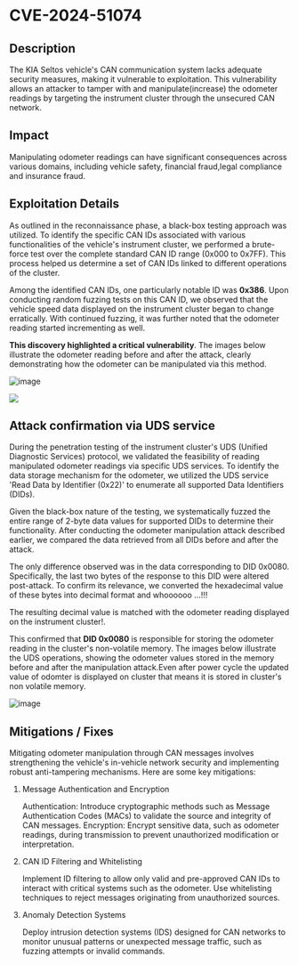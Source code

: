 # CVE-2024-51074

## Description
The KIA Seltos vehicle's CAN communication system lacks adequate security measures, making it vulnerable to exploitation. This vulnerability allows an attacker to tamper with and manipulate(increase) the odometer readings by targeting the instrument cluster through the unsecured CAN network.

## Impact
Manipulating odometer readings can have significant consequences across various domains, including vehicle safety, financial fraud,legal compliance and insurance fraud. 

## Exploitation Details
As outlined in the reconnaissance phase, a black-box testing approach was utilized. To identify the specific CAN IDs associated with various functionalities of the vehicle's instrument cluster, we performed a brute-force test over the complete standard CAN ID range (0x000 to 0x7FF). This process helped us determine a set of CAN IDs linked to different operations of the cluster.

Among the identified CAN IDs, one particularly notable ID was **0x386**. Upon conducting random fuzzing tests on this CAN ID, we observed that the vehicle speed data displayed on the instrument cluster began to change erratically. With continued fuzzing, it was further noted that the odometer reading started incrementing as well.

**This discovery highlighted a critical vulnerability**. The images below illustrate the odometer reading before and after the attack, clearly demonstrating how the odometer can be manipulated via this method.

![image](https://github.com/user-attachments/assets/5598f854-cb29-48b4-b637-4b7de97caa5b)




![](https://github.com/nitinronge91/KIA-SELTOS-Cluster-Vulnerabilities/blob/main/GIF_20241120_102728_427.gif)


## Attack confirmation via UDS service
During the penetration testing of the instrument cluster's UDS (Unified Diagnostic Services) protocol, we validated the feasibility of reading manipulated odometer readings via specific UDS services. To identify the data storage mechanism for the odometer, we utilized the UDS service 'Read Data by Identifier (0x22)' to enumerate all supported Data Identifiers (DIDs).

Given the black-box nature of the testing, we systematically fuzzed the entire range of 2-byte data values for supported DIDs to determine their functionality. After conducting the odometer manipulation attack described earlier, we compared the data retrieved from all DIDs before and after the attack.

The only difference observed was in the data corresponding to DID 0x0080. Specifically, the last two bytes of the response to this DID were altered post-attack. To confirm its relevance, we converted the hexadecimal value of these bytes into decimal format and whoooooo ...!!! 

The resulting decimal value is matched with the odometer reading displayed on the instrument cluster!.

This confirmed that **DID 0x0080** is responsible for storing the odometer reading in the cluster's non-volatile memory. The images below illustrate the UDS operations, showing the odometer values stored in the memory before and after the manipulation attack.Even after power cycle the updated value of odomter is displayed on cluster that means it is stored in cluster's non volatile memory.

![image](https://github.com/user-attachments/assets/96379703-fb2b-4a84-bf38-56c610389da4)





## Mitigations / Fixes
Mitigating odometer manipulation through CAN messages involves strengthening the vehicle's in-vehicle network security and implementing robust anti-tampering mechanisms. Here are some key mitigations:
1. Message Authentication and Encryption

    Authentication: Introduce cryptographic methods such as Message Authentication Codes (MACs) to validate the source and integrity of CAN messages.
    Encryption: Encrypt sensitive data, such as odometer readings, during transmission to prevent unauthorized modification or interpretation.

2. CAN ID Filtering and Whitelisting

    Implement ID filtering to allow only valid and pre-approved CAN IDs to interact with critical systems such as the odometer.
    Use whitelisting techniques to reject messages originating from unauthorized sources.
   
3. Anomaly Detection Systems

    Deploy intrusion detection systems (IDS) designed for CAN networks to monitor unusual patterns or unexpected message traffic, such as fuzzing attempts or invalid commands.

